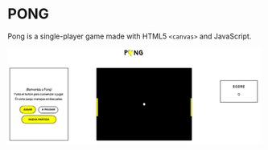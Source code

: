 # PONG

Pong is a single-player game made with HTML5 `<canvas>` and JavaScript.

![pong-preview](pong-preview.png)